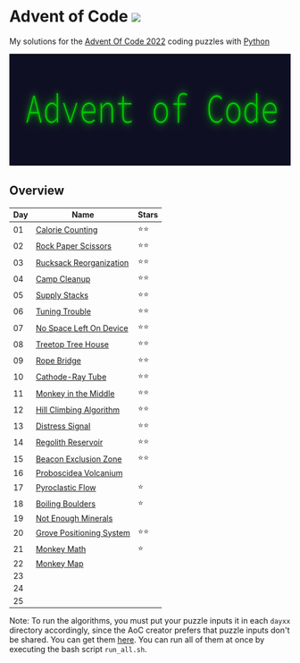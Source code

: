 # Advent of Code <img src="https://skillicons.dev/icons?i=python"/>
My solutions for the [Advent Of Code 2022](https://adventofcode.com/2022) coding puzzles with [Python](https://www.python.org/)

<img src="../header.png" height="200px"/>

## Overview
| Day | Name                                                             | Stars |
| --- | ---------------------------------------------------------------- | ----- |
| 01  | [Calorie Counting](https://adventofcode.com/2022/day/1)          | ⭐⭐ |
| 02  | [Rock Paper Scissors](https://adventofcode.com/2022/day/2)       | ⭐⭐ |
| 03  | [Rucksack Reorganization](https://adventofcode.com/2022/day/3)   | ⭐⭐ |
| 04  | [Camp Cleanup](https://adventofcode.com/2022/day/4)              | ⭐⭐ | 
| 05  | [Supply Stacks](https://adventofcode.com/2022/day/5)             | ⭐⭐ |
| 06  | [Tuning Trouble](https://adventofcode.com/2022/day/6)            | ⭐⭐ |
| 07  | [No Space Left On Device](https://adventofcode.com/2022/day/7)   | ⭐⭐ |
| 08  | [Treetop Tree House](https://adventofcode.com/2022/day/8)        | ⭐⭐ |
| 09  | [Rope Bridge](https://adventofcode.com/2022/day/9)               | ⭐⭐ |
| 10  | [Cathode-Ray Tube](https://adventofcode.com/2022/day/10)         | ⭐⭐ |
| 11  | [Monkey in the Middle](https://adventofcode.com/2022/day/11)     | ⭐⭐ |
| 12  | [Hill Climbing Algorithm](https://adventofcode.com/2022/day/12)  | ⭐⭐ |
| 13  | [Distress Signal](https://adventofcode.com/2022/day/13)          | ⭐⭐ |
| 14  | [Regolith Reservoir](https://adventofcode.com/2022/day/14)       | ⭐⭐ |
| 15  | [Beacon Exclusion Zone](https://adventofcode.com/2022/day/15)    | ⭐⭐ |
| 16  | [Proboscidea Volcanium](https://adventofcode.com/2022/day/16)    |       |
| 17  | [Pyroclastic Flow](https://adventofcode.com/2022/day/17)         | ⭐   |
| 18  | [Boiling Boulders](https://adventofcode.com/2022/day/18)         | ⭐   |
| 19  | [Not Enough Minerals](https://adventofcode.com/2022/day/19)      |       |
| 20  | [Grove Positioning System](https://adventofcode.com/2022/day/20) | ⭐⭐ |
| 21  | [Monkey Math](https://adventofcode.com/2022/day/21)              | ⭐   |
| 22  | [Monkey Map](https://adventofcode.com/2022/day/22)               |       |
| 23  |                                                                  |       |
| 24  |                                                                  |       |
| 25  |                                                                  |       |

Note: To run the algorithms, you must put your puzzle inputs it in each ```dayxx``` directory accordingly, since the AoC creator prefers that puzzle inputs don't be shared. You can get them [here](https://adventofcode.com/2022). You can run all of them at once by executing the bash script ```run_all.sh```.
